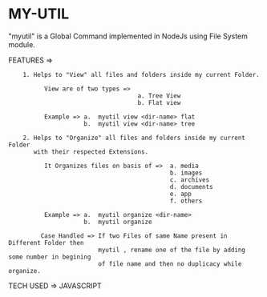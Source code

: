 # MY-UTIL
"myutil" is a Global Command implemented in NodeJs using File System module.

FEATURES =>

        1. Helps to "View" all files and folders inside my current Folder.
              
              View are of two types =>
                                        a. Tree View 
                                        b. Flat view
                                       
              Example => a.  myutil view <dir-name> flat
                         b.  myutil view <dir-name> tree                       

        2. Helps to "Organize" all files and folders inside my current Folder 
           with their respected Extensions.
              
              It Organizes files on basis of =>  a. media 
                                                 b. images 
                                                 c. archives
                                                 d. documents
                                                 e. app
                                                 f. others
                                       
              Example => a.  myutil organize <dir-name>
                         b.  myutil organize 
                         
             Case Handled => If two Files of same Name present in Different Folder then 
                             myutil , rename one of the file by adding some number in begining
                             of file name and then no duplicacy while organize.
TECH USED => JAVASCRIPT
